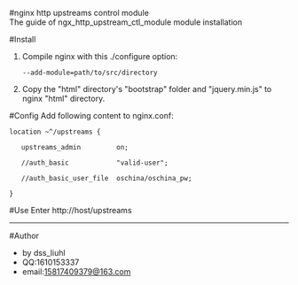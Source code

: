 #nginx http upstreams control module  
The guide of ngx_http_upstream_ctl_module module installation

#Install
1. Compile nginx with this ./configure option:  

       --add-module=path/to/src/directory  

2. Copy the "html" directory's "bootstrap" folder and "jquery.min.js" to nginx "html" directory.

#Config 
   Add following content to nginx.conf:

    location ~^/upstreams {    

       upstreams_admin         on;    

       //auth_basic            "valid-user";    

       //auth_basic_user_file  oschina/oschina_pw;    

    }

#Use
   Enter http://host/upstreams

--- 
#Author
* by dss_liuhl 
* QQ:1610153337 
* email:15817409379@163.com

